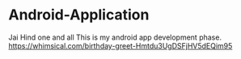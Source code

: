 # Android-Application
Jai Hind one and all 
This is my android app development phase. 
https://whimsical.com/birthday-greet-Hmtdu3UgDSFjHV5dEQim95
